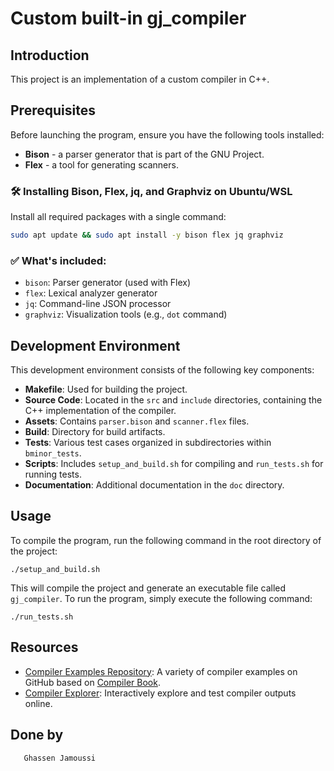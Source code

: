 # Custom built-in gj_compiler

## Introduction
This project is an implementation of a custom compiler in C++.

##  Prerequisites
Before launching the program, ensure you have the following tools installed:
- **Bison** - a parser generator that is part of the GNU Project.
- **Flex** - a tool for generating scanners.

### 🛠️ Installing Bison, Flex, jq, and Graphviz on Ubuntu/WSL

Install all required packages with a single command:

```bash
sudo apt update && sudo apt install -y bison flex jq graphviz
```

### ✅ What's included:

* `bison`: Parser generator (used with Flex)
* `flex`: Lexical analyzer generator
* `jq`: Command-line JSON processor
* `graphviz`: Visualization tools (e.g., `dot` command)

## Development Environment
This development environment consists of the following key components:
- **Makefile**: Used for building the project.
- **Source Code**: Located in the `src` and `include` directories, containing the C++ implementation of the compiler.
- **Assets**: Contains `parser.bison` and `scanner.flex` files.
- **Build**: Directory for build artifacts.
- **Tests**: Various test cases organized in subdirectories within `bminor_tests`.
- **Scripts**: Includes `setup_and_build.sh` for compiling and `run_tests.sh` for running tests.
- **Documentation**: Additional documentation in the `doc` directory.

## Usage
To compile the program, run the following command in the root directory of the project:
```
./setup_and_build.sh 
```

This will compile the project and generate an executable file called `gj_compiler`. To run the program, simply execute the following command:

```
./run_tests.sh
```

## Resources
- [Compiler Examples Repository](https://github.com/dthain/compilerbook-examples/tree/master): A variety of compiler examples on GitHub based on [Compiler Book](http://compilerbook.org/).
- [Compiler Explorer](https://godbolt.org/): Interactively explore and test compiler outputs online.

## Done by
```
   Ghassen Jamoussi
```
